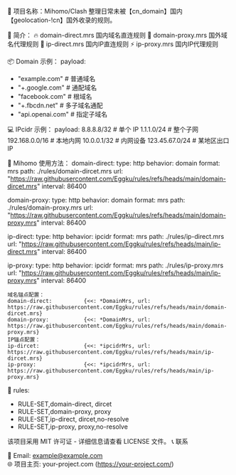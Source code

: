 

📌 项目名称：Mihomo/Clash 整理日常未被【cn_domain】国内【geolocation-!cn】国外收录的规则。




🌟 简介：
 🔥 domain-direct.mrs 国内域名直连规则
 🎨 domain-proxy.mrs 国外域名代理规则
 🚀 ip-direct.mrs 国内IP直连规则
 ⚡ ip-proxy.mrs 国内IP代理规则

📦 Domain 示例：
payload:
  - "example.com"          # 普通域名
  - "+.google.com"         # 通配域名
  - "facebook.com"         # 根域名
  - "+.fbcdn.net"          # 多子域名通配
  - "api.openai.com"       # 指定子域名

💻 IPcidr 示例：
payload:
8.8.8.8/32          # 单个 IP
1.1.1.0/24          # 整个子网
192.168.0.0/16      # 本地内网
10.0.0.1/32         # 内网设备
123.45.67.0/24      # 某地区出口 IP

🚀 Mihomo 使用方法：
  domain-direct:
    type: http
    behavior: domain
    format: mrs
    path: ./rules/domain-dircet.mrs
    url: "https://raw.githubusercontent.com/Eggku/rules/refs/heads/main/domain-dircet.mrs"
    interval: 86400

  domain-proxy:
    type: http
    behavior: domain
    format: mrs
    path: ./rules/domain-proxy.mrs
    url: "https://raw.githubusercontent.com/Eggku/rules/refs/heads/main/domain-proxy.mrs"
    interval: 86400

  ip-direct:
    type: http
    behavior: ipcidr
    format: mrs
    path: ./rules/ip-direct.mrs
    url: "https://raw.githubusercontent.com/Eggku/rules/refs/heads/main/ip-direct.mrs"
    interval: 86400
    
  ip-proxy:
    type: http
    behavior: ipcidr
    format: mrs
    path: ./rules/ip-proxy.mrs
    url: "https://raw.githubusercontent.com/Eggku/rules/refs/heads/main/ip-proxy.mrs"
    interval: 86400

    域名锚点配置：
    domain-direct:          {<<: *DomainMrs, url: https://raw.githubusercontent.com/Eggku/rules/refs/heads/main/domain-dircet.mrs}
    domain-proxy:           {<<: *DomainMrs, url: https://raw.githubusercontent.com/Eggku/rules/refs/heads/main/domain-proxy.mrs}
    IP锚点配置：
    ip-dircet:              {<<: *ipcidrMrs, url: https://raw.githubusercontent.com/Eggku/rules/refs/heads/main/ip-dircet.mrs}
    ip-proxy:               {<<: *ipcidrMrs, url: https://raw.githubusercontent.com/Eggku/rules/refs/heads/main/ip-proxy.mrs}

🤝 rules:
  - RULE-SET,domain-direct, dircet
  - RULE-SET,domain-proxy, proxy
  - RULE-SET,ip-direct, dircet,no-resolve
  - RULE-SET,ip-proxy, proxy,no-resolve


该项目采用 MIT 许可证 - 详细信息请查看 LICENSE 文件。
📞 联系

📧 Email: example@example.com  
🌐 项目主页: your-project.com (https://your-project.com/)
